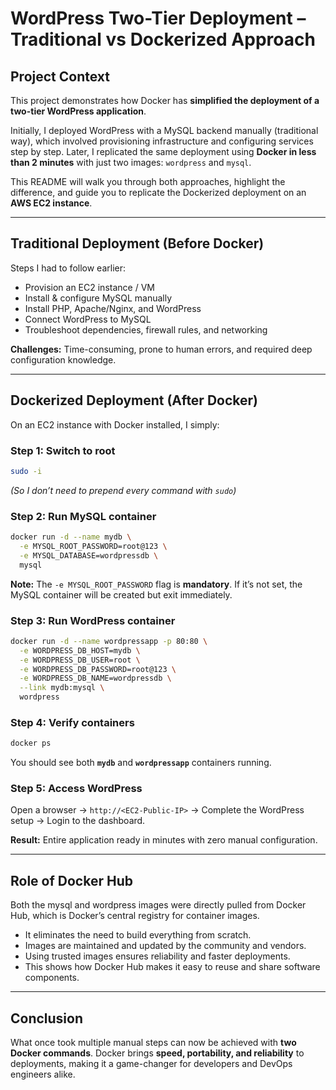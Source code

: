 #  WordPress Two-Tier Deployment – Traditional vs Dockerized Approach

##  Project Context

This project demonstrates how Docker has **simplified the deployment of a two-tier WordPress application**.

Initially, I deployed WordPress with a MySQL backend manually (traditional way), which involved provisioning infrastructure and configuring services step by step. Later, I replicated the same deployment using **Docker in less than 2 minutes** with just two images: `wordpress` and `mysql`.

This README will walk you through both approaches, highlight the difference, and guide you to replicate the Dockerized deployment on an **AWS EC2 instance**.

---

##  Traditional Deployment (Before Docker)

Steps I had to follow earlier:

* Provision an EC2 instance / VM
* Install & configure MySQL manually
* Install PHP, Apache/Nginx, and WordPress
* Connect WordPress to MySQL
* Troubleshoot dependencies, firewall rules, and networking

 **Challenges:** Time-consuming, prone to human errors, and required deep configuration knowledge.

---

##  Dockerized Deployment (After Docker)

On an EC2 instance with Docker installed, I simply:

### Step 1: Switch to root

```bash
sudo -i
```

*(So I don’t need to prepend every command with `sudo`)*

### Step 2: Run MySQL container

```bash
docker run -d --name mydb \
  -e MYSQL_ROOT_PASSWORD=root@123 \
  -e MYSQL_DATABASE=wordpressdb \
  mysql
```

 **Note:** The `-e MYSQL_ROOT_PASSWORD` flag is **mandatory**. If it’s not set, the MySQL container will be created but exit immediately.

### Step 3: Run WordPress container

```bash
docker run -d --name wordpressapp -p 80:80 \
  -e WORDPRESS_DB_HOST=mydb \
  -e WORDPRESS_DB_USER=root \
  -e WORDPRESS_DB_PASSWORD=root@123 \
  -e WORDPRESS_DB_NAME=wordpressdb \
  --link mydb:mysql \
  wordpress
```

### Step 4: Verify containers

```bash
docker ps
```

You should see both **`mydb`** and **`wordpressapp`** containers running.

### Step 5: Access WordPress

Open a browser → `http://<EC2-Public-IP>` → Complete the WordPress setup → Login to the dashboard.

 **Result:** Entire application ready in minutes with zero manual configuration.

---

## Role of Docker Hub

Both the mysql and wordpress images were directly pulled from Docker Hub, which is Docker’s central registry for container images.

* It eliminates the need to build everything from scratch.
* Images are maintained and updated by the community and vendors.
* Using trusted images ensures reliability and faster deployments.
* This shows how Docker Hub makes it easy to reuse and share software components.

---

##  Conclusion

What once took multiple manual steps can now be achieved with **two Docker commands**. Docker brings **speed, portability, and reliability** to deployments, making it a game-changer for developers and DevOps engineers alike.
